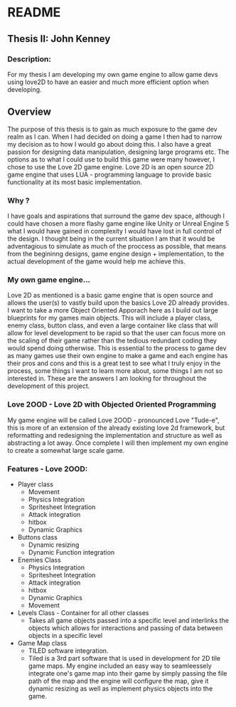 # README
## Thesis II: John Kenney
### Description:
  For my thesis I am developing my own game engine to allow game devs using love2D to have an easier and much more efficient option when developing.

## Overview
The purpose of this thesis is to gain as much exposure to the game dev realm as I can. When I had decided on doing a game I then had to narrow my decision as to how I would go about doing this. I also have a great passion for designing data manipulation, designing large programs etc. The options as to what I could use to build this game were many however, I chose to use the Love 2D game engine. Love 2D is an open source 2D game engine that uses LUA - programming language to provide basic functionality at its most basic implementation. 
### Why ? 
I have goals and aspirations that surround the game dev space, although I could have chosen a more flashy game engine like Unity or Unreal Engine 5 what I would have gained in complexity I would have lost in full control of the design. I thought being in the current situation I am that it would be adventagious to simulate as much of the proccess as possible, that means from the begininng designs, game engine design + implementation, to the actual development of the game would help me achieve this. 
### My own game engine...
Love 2D as mentioned is a basic game engine that is open source and allows the user(s) to vastly build upon the basics Love 2D already provides. I want to take a more Object Oriented Apporach here as I build out large blueprints for my games main objects. This will include a player class, enemy class, button class, and even a large container like class that will allow for level development to be rapid so that the user can focus more on the scaling of their game rather than the tedious redundant coding they would spend doing otherwise. This is essential to the process to game dev as many games use their own engine to make a game and each engine has their pros and cons and this is a great test to see what I truly enjoy in the process, some things I want to learn more about, some things I am not so interested in. These are the answers I am looking for throughout the development of this project.

### Love 2OOD - Love 2D with Objected Oriented Programming
My game engine will be called Love 2OOD - pronounced Love "Tude-e", this is more of an extension of the already existing love 2d framework, but reformatting and redesigning the implementation and structure as well as abstracting a lot away. Once complete I will then implement my own engine to create a somewhat large scale game.


### Features - Love 2OOD:
- Player class
  - Movement 
  - Physics Integration 
  - Spritesheet Integration 
  - Attack integration
  - hitbox
  - Dynamic Graphics
- Buttons class
  - Dynamic resizing
  - Dynamic Function integration
- Enemies Class
  - Physics Integration 
  - Spritesheet Integration 
  - Attack integration
  - hitbox
  - Dynamic Graphics
  - Movement 
- Levels Class - Container for all other classes
  - Takes all game objects passed into a specific level and interlinks the objects which allows for interactions and passing of data between objects in a specific level
- Game Map class
  - TILED software integration. 
  - Tiled is a 3rd part software that is used in development for 2D tile game maps. My engine included an easy way to seamleessely integrate one's game map into their game by simply passing the file path of the map and the engine will configure the map, give it dynamic resizing as well as implement physics objects into the game.

